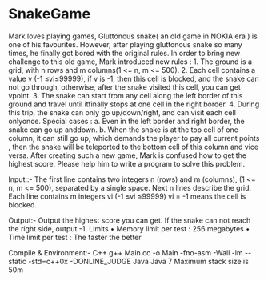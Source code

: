 # SnakeGame

Mark loves playing games, Gluttonous snake( an old game in NOKIA era ) is one of his favourites.
However, after playing gluttonous snake so many times, he finally got bored with the original rules.
In order to bring new challenge to this old game, Mark introduced new rules :
    1. The ground is a grid, with n rows and m columns(1 <= n, m <= 500).
    2. Each cell contains a value v (-1 ≤vi≤99999), if v is -1, then this cell is blocked, and the snake
       can not go through, otherwise, after the snake visited this cell, you can get vpoint.
    3. The snake can start from any cell along the left border of this ground and travel until itfinally
       stops at one cell in the right border.
    4. During this trip, the snake can only go up/down/right, and can visit each cell onlyonce.
       Special cases :
       a. Even in the left border and right border, the snake can go up anddown.
       b. When the snake is at the top cell of one column, it can still go up, which demands the player to
          pay all current points , then the snake will be teleported to the bottom cell of this column and vice versa.
After creating such a new game, Mark is confused how to get the highest score. Please help him to write a program to solve this problem.

Input::-
The first line contains two integers n (rows) and m (columns), (1 <= n, m <= 500), separated by a
single space.
Next n lines describe the grid. Each line contains m integers vi (-1 ≤vi ≤99999)
vi = -1 means the cell is blocked.

Output:-
Output the highest score you can get. If the snake can not reach the right side, output -1.
Limits
• Memory limit per test : 256 megabytes
• Time limit per test : The faster the better

Compile & Environment:-
C++
g++ Main.cc -o Main -fno-asm -Wall -lm --static -std=c++0x -DONLINE_JUDGE
Java
Java 7
Maximum stack size is 50m
